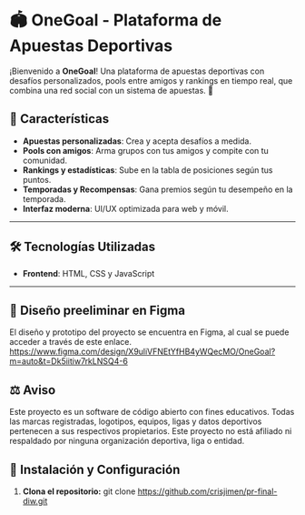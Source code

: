 # 🏟️ OneGoal - Plataforma de Apuestas Deportivas

¡Bienvenido a **OneGoal**! Una plataforma de apuestas deportivas con desafíos personalizados, pools entre amigos y rankings en tiempo real, que combina una red social con un sistema de apuestas. 🏅

## 🚀 Características
- **Apuestas personalizadas**: Crea y acepta desafíos a medida.
- **Pools con amigos**: Arma grupos con tus amigos y compite con tu comunidad.
- **Rankings y estadísticas**: Sube en la tabla de posiciones según tus puntos.
- **Temporadas y Recompensas**: Gana premios según tu desempeño en la temporada.
- **Interfaz moderna**: UI/UX optimizada para web y móvil.

---

## 🛠️ Tecnologías Utilizadas
- **Frontend**: HTML, CSS y JavaScript

---

## 🎨 Diseño preeliminar en Figma
   El diseño y prototipo del proyecto se encuentra en Figma, al cual se puede acceder a través de este enlace.
   https://www.figma.com/design/X9uliVFNEtYfHB4yWQecMO/OneGoal?m=auto&t=Dk5iitiw7rkLNSQ4-6

## ⚖️ Aviso

Este proyecto es un software de código abierto con fines educativos.
Todas las marcas registradas, logotipos, equipos, ligas y datos deportivos pertenecen a sus respectivos propietarios. 
Este proyecto no está afiliado ni respaldado por ninguna organización deportiva, liga o entidad.

## 🏁 Instalación y Configuración

1. **Clona el repositorio:**
   git clone https://github.com/crisjimen/pr-final-diw.git


